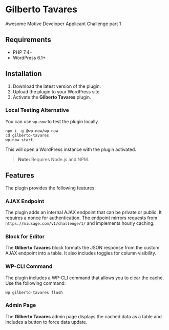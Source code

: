 # Gilberto Tavares

Awesome Motive Developer Applicant Challenge part 1

## Requirements

* PHP 7.4+
* WordPress 6.1+

## Installation

1. Download the latest version of the plugin.
2. Upload the plugin to your WordPress site.
3. Activate the **Gilberto Tavares** plugin.

### Local Testing Alternative

You can use `wp-now` to test the plugin locally.

```shell
npm i -g @wp-now/wp-now
cd gilberto-tavares
wp-now start
```

This will open a WordPress instance with the plugin activated.

> **Note:** Requires Node.js and NPM.

## Features

The plugin provides the following features:

### AJAX Endpoint

The plugin adds an internal AJAX endpoint that can be private or public. It requires a nonce for authentication. The endpoint mirrors requests from `https://miusage.com/v1/challenge/1/` and implements hourly caching.

### Block for Editor

The **Gilberto Tavares** block formats the JSON response from the custom AJAX endpoint into a table. It also includes toggles for column visibility.

### WP-CLI Command

The plugin includes a WP-CLI command that allows you to clear the cache. Use the following command:

```shell
wp gilberto-tavares flush
```

### Admin Page

The **Gilberto Tavares** admin page displays the cached data as a table and includes a button to force data update.
